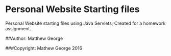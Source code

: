 # Personal Website Starting files

Personal Website starting files using Java Servlets; Created for a homework assignment.

##Author: Matthew George

###Copyright: Mathew George 2016

